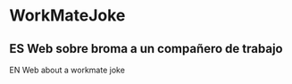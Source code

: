 # WorkMateJoke
ES
Web sobre broma a  un compañero de trabajo
---------------------------------------------
EN
Web about a workmate joke

